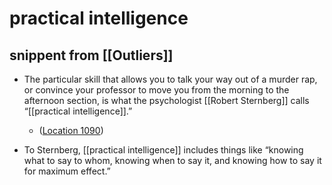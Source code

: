 # practical intelligence

## snippent from [[Outliers]]

- The particular skill that allows you to talk your way out of a murder rap, or convince your professor to move you from the morning to the afternoon section, is what the psychologist [[Robert Sternberg]] calls “[[practical intelligence]].”

  - ([Location 1090](https://readwise.io/to_kindle?action=open&asin=B001ANYDAO&location=1090))

- To Sternberg, [[practical intelligence]] includes things like “knowing what to say to whom, knowing when to say it, and knowing how to say it for maximum effect.”
